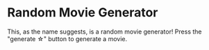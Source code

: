 # Random Movie Generator
This, as the name suggests, is a random movie generator! Press the "generate ☆" button to generate a movie.
